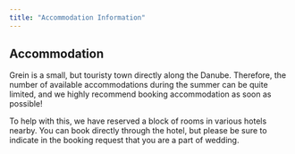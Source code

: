 ```yaml
---
title: "Accommodation Information"
---
```


## Accommodation

Grein is a small, but touristy town directly along the Danube. Therefore, the number of available accommodations during the summer can be quite limited, and we highly recommend booking accommodation as soon as possible!

To help with this, we have reserved a block of rooms in various hotels nearby. You can book directly through the hotel, but please be sure to indicate in the booking request that you are a part of wedding.
